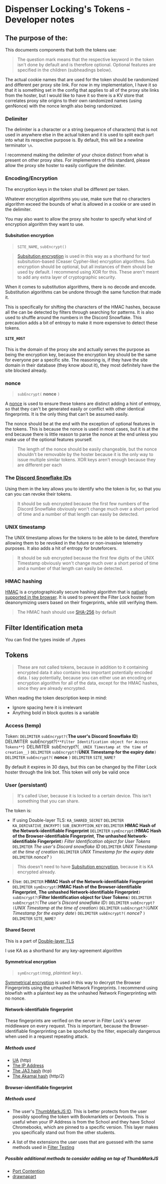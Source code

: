 # Dispenser Locking's Tokens - Developer notes

## The purpose of the:

This documents components that both the tokens use:

> The question mark means that the respective keyword in the token isn't done by default and is therefore optional. Optional features are specified in the children (subheadings below).

The actual cookie names that are used for the token should be randomized and different per proxy site link. For now in my implementation, I have it so that it is something set in the config that applies to all of the proxy site links from the hoster, but I would like to have it so there is a KV store that correlates proxy site origins to their own randomized names (using genNonce) with the nonce length also being randomized.

### Delimiter

The delimiter is a character or a string (sequence of characters) that is not used in anywhere else in the actual token and it is used to split each part into what its respective purpose is. By default, this will be a newline terminator `\n`.

I recommend making the delimiter of your choice distinct from what is present on other proxy sites. For implementers of this standard, please allow the proxy site hoster to easily configure the delimiter.

### Encoding/Encryption

The encryption keys in the token shall be different per token.

Whatever encryption algorithms you use, make sure that no characters algorithm exceed the bounds of what is allowed in a cookie or are used in the delimiter.

You may also want to allow the proxy site hoster to specify what kind of encryption algorithm they want to use.

#### Subsitution encryption

> `SITE_NAME`, `subEncrypt()`

> [Subsitution encryption](https://www.csfieldguide.org.nz/en/chapters/coding-encryption/substitution-ciphers) is used in this way as a shorthand for text subsitution-based (Ceaser Cypher-like) encryption algorithms. Sub encryption should be optional, but all instances of them should be used by default. I recommend using XOR for this. These aren't meant to add any extra layer of cryptographic security.

When it comes to substitution algorithms, there is no decode and encode. Substitution algorithms can be undone through the same function that made it.

This is specifically for shifting the characters of the HMAC hashes, because all the can be detected by filters through searching for patterns. It is also used to shuffle around the numbers in the Discord Snowflake. This precaution adds a bit of entropy to make it more expensive to detect these tokens.

#### `SITE_HOST`

This is the domain of the proxy site and actually serves the purpose as being the encryption key, because the encryption key should be the same for everyone per a specific site. The reasoning is, if they have the site domain in their database (they know about it), they most definitely have the site blocked already.

### nonce

> `subEncrypt(` **nonce** `)`

A [nonce](https://datatracker.ietf.org/doc/html/rfc4949#:~:text=$%20nonce) is used to ensure these tokens are distinct adding a hint of entropy, so that they can't be generated easily or conflict with other identical fingerprints. It is the only thing that can't be assumed easily.

The nonce should be at the end with the exception of optional features in the tokens. This is because the nonce is used in most cases, but it is at the end because there is little reason to parse the nonce at the end unless you make use of the optional features yourself.

> The length of the nonce should be easily changeable, but the nonce shouldn't be removable by the hoster because it is the only way to issue multiple similar tokens. XOR keys aren't enough because they are different per each

### The [Discord Snowflake IDs](https://discord.com/developers/docs/reference#snowflakes)

Using them in the key allows you to identify who the token is for, so that you can you can revoke their tokens.

> It should be sub encrypted because the first few numbers of the Discord Snowflake obviously won't change much over a short period of time and a number of that length can easily be detected.

### UNIX timestamp

The UNIX timestamp allows for the tokens to be able to be dated, therefore allowing them to be revoked in the future or non-invasive telemetry purposes. It also adds a hit of entropy for bruteforcers.

> It should be sub encrypted because the first few digits of the UNIX Timestamp obviously won't change much over a short period of time and a number of that length can easily be detected.

### HMAC hashing

[HMAC](https://www.wikiwand.com/en/HMAC) is a cryptographically secure hashing algorithm that is [natively supported in the browser](https://developer.mozilla.org/en-US/docs/Web/API/SubtleCrypto/sign#hmac). It is used to prevent the Filter Lock hoster from deanonymizing users based on their fingerprints, while still verifying them.

> The HMAC hash should use [SHA-256](https://developer.mozilla.org/en-US/docs/Web/API/SubtleCrypto/digest#algorithm) by default

## Filter Identification meta

You can find the types inside of ./types

## Tokens

> These are not called tokens, because in addition to it containing encrypted data it also contains less important potentially encoded data. I say potentially, because you can either use an encoding or encryption algorithm for all of the data, except for the HMAC hashes, since they are already encrypted.

When reading the token description keep in mind:

- Ignore spacing here it is irrelevant
- Anything bold in block quotes is a variable

### Access (temp)

Token: `DELIMITER` `subEncrypt?(`**The user's Discord Snowflake ID**)` `DELIMITER` `subEncrypt?(`**Filter Identification object for Access Tokens**`)` `DELIMITER` `subEncrypt?(`__UNIX Timestamp at the time of creation__)` `DELIMITER` `subEncrypt?(`**UNIX Timestamp for the expiry date**`)` `DELIMITER` `subEncrypt?(` **nonce** `)` `DELIMITER` `SITE_NAME?`

By default it expires in 30 days, but this can be changed by the Filter Lock hoster through the link bot. This token will only be valid once

### User (persistant)

> It's called User, because it is locked to a certain device. This isn't something that you can share.

The token is:

- If using Double-layer TLS: `KA_SHARED_SECRET` `DELIMITER` `KA_DERIVATIVE_ENCRYPT(` `SUB_ENCRYPTION_KEY` `DELIMITER` **HMAC Hash of the Network-identifiable Fingerprint** `DELIMITER` `symEncrypt(`**HMAC Hash of the Browser-identifiable Fingerprint**, **The unhashed Network-identifiable Fingerprint**`)` _Filter Identification object for User Tokens_ `DELIMITER` _The user's Discord snowflake ID_ `DELIMITER` _UNIX Timestamp at the time of creation_ `DELIMITER` _UNIX Timestamp for the expiry date_ `DELIMITER` _nonce?_ `)`

> This doesn't need to have [Subsitution encryption](#subsitution-encryption), because it is KA encrypted already.

- Else: `DELIMITER` **HMAC Hash of the Network-identifiable Fingerprint** `DELIMITER` `symEncrypt(`**HMAC Hash of the Browser-identifiable Fingerprint**, **The unhashed Network-identifiable Fingerprint**`)` `subEncrypt?(`**Filter Identification object for User Tokens**`)` `DELIMITER` `subEncrypt?(`_The user's Discord snowflake ID_`)` `DELIMITER` `subEncrypt?(`_UNIX Timestamp at the time of creation_`)` `DELIMITER` `subEncrypt?(`_UNIX Timestamp for the expiry date_`)` `DELIMITER` `subEncrypt?(` _nonce?_ `)` `DELIMITER` `SITE_NAME?`

#### Shared Secret

This is a part of [Double-layer TLS](./Double-layer%20TLS.md)

I use KA as a shorthand for any key-agreement algorithm

#### Symmetrical encryption

> `symEncrypt(`_msg_, _plaintext key_`)`.

[Symmetrical encryption](https://simple.wikipedia.org/wiki/Symmetric-key_algorithm) is used in this way to decrypt the Browser Fingerprints using the unhashed Network Fingerprints. I recommend using blowfish with a plaintext key as the unhashed Network Fingerprinting with no nonce.

#### Network-identifiable fingerprint

These fingerprints are verified on the server in Filter Lock's server middleware on every request. This is important, because the Browser-identifiable fingerprinting can be spoofed by the filter, especially dangerous when used in a request repeating attack.

##### Methods used

- [UA](https://www.rfc-editor.org/rfc/rfc9110#section-10.1.5) (http)
- [The IP Address](https://www.iana.org/numbers)
- [The JA3 hash](https://engineering.salesforce.com/tls-fingerprinting-with-ja3-and-ja3s-247362855967/) (tcp)
- [The Akamai hash](https://privacycheck.sec.lrz.de/passive/fp_h2/fp_http2.html) (http/2)

#### Browser-identifiable fingerprint

##### Methods used

- The user's [ThumbMarkJS ID](https://www.thumbmarkjs.com). This is better protects from the user possibly spoofing the token with Bookmarklets or Devtools. This is useful when your IP Address is from the School and they have School Chromebooks, which are pinned to a specific version. This layer makes you specifically stand out from the other students.

- A list of the extensions the user uses that are guessed with the same methods used in [Filter Testing](../../methods/Link%20Bot%20Linking.md)

##### Possible additional methods to consider adding on top of ThumbMarkJS

- [Port Contention](https://blog.amiunique.org/port-contention-goes-portable-port-contention-side-channels-in-web-browsers)
- [drawnapart](https://blog.amiunique.org/an-explicative-article-on-drawnapart-a-gpu-fingerprinting-technique)
